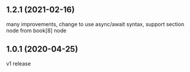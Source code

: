 ## 1.2.1 (2021-02-16)

many improvements, change to use async/await syntax, support section node from book[8] node

## 1.0.1 (2020-04-25)

v1 release
